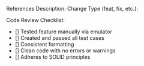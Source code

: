 References
Description:
Change Type (feat, fix, etc.):

Code Review Checklist:

- [] Tested feature manually via emulator
- [] Created and passed all test cases
- [] Consistent formatting
- [] Clean code with no errors or warnings
- [] Adheres to SOLID principles
